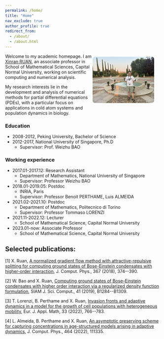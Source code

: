 ```yaml
---
permalink: /home/
title: "Home"
nav_exclude: true
author_profile: true
redirect_from: 
  - /about/
  - /about.html
---
```

<img src="/images/my_photo_Toledo.jpg" style="float: right; margin: 10px 20px 10px 0; width: 200px; border-radius: 8px;">

Welcome to my academic homepage. 
I am [Xinran RUAN](https://math.cnu.edu.cn/FACULTY/qtjs2/szmjs/R/3d23cacad76a494c98dd5011bfdaf226.htm), an associate professor in School of Mathematical Sciences, Capital Normal University, working on scientific computing and numerical analysis. 

My research interests lie in the development and analysis of numerical methods for partial differential equations (PDEs), with a particular focus on applications in cold atom systems and population dynamics in biology.

### Education
* 2008-2012, Peking University, Bachelor of Science
* 2012-2017, National University of Singapore, Ph.D
	* Supervisor: Prof. Weizhu BAO

### Working experience
* 2017.01-2017.12: Research Assistant
	* Department of Mathematics, National University of Singapore
	* Supervisor: Professor Weizhu BAO
* 2018.01-2019.05: Postdoc
	* INRIA, Paris
	* Supervisor: Professor Benoit PERTHAME, Luis ALMEIDA
* 2021.02-2021.10: Postdoc
	* Department of Mathematics, Politecnico di Torino
	* Supervisor: Professor Tommaso LORENZI
* 2021.11-2022.12: Lecturer
	* School of Mathematical Science, Capital Normal University
* 2023.01-now: Associate Professor
	* School of Mathematical Science, Capital Normal University



## Selected publications:
[1] X. Ruan, [A normalized gradient flow method with attractive-repulsive splitting for computing ground states of Bose-Einstein condensates with higher-order interaction](http://xinran-ruan.github.io/files/5_Gradient_Flow_JCP.pdf), J. Comput. Phys., 367 (2018), 374--390.

[2] W. Bao and X. Ruan, [Computing ground states of Bose–Einstein condensates with higher order interaction via a regularized density function formulation](http://xinran-ruan.github.io/files/19-SISC.pdf), SIAM J. Sci. Comput., 41 (2019), B1284--B1309. 

[3] T. Lorenzi, B. Perthame and X. Ruan, [Invasion fronts and adaptive dynamics in a model for the growth of cell populations with heterogeneous mobility](http://xinran-ruan.github.io/files/2022-EJAM-preprint.pdf), Eur. J. Appl. Math, 33 (2022), 766--783. 

[4]  L. Almeida, B. Perthame and X. Ruan, [An asymptotic preserving scheme for capturing concentrations in age-structured models arising in adaptive dynamics](http://xinran-ruan.github.io/files/2022-age-structure_LA_BP_XR.pdf), J. Comput. Phys., 464 (2022), 111335.



